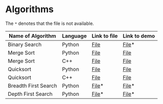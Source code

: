 # Algorithms

The `*` denotes that the file is not available.

Name of Algorithm | Language | Link to file | Link to demo 
------------------|----------|--------------|--------------
Binary Search | Python | [File](python/searching/binarysearch.py) | [File](python/searching/binarysearch_demo.py)*
Merge Sort | Python | [File](python/sorting/merge_sort.py) | [File](python/sorting/merge_sort_demo.py)
Merge Sort | C++ | [File](cpp/sorting/mergesort.cpp) | [File](https://github.com/advaithm582/algorithms/releases/tag/2021.11.15)
Quicksort | Python | [File](python/sorting/quicksort.py) | [File](python/sorting/quicksort_demo.py)
Quicksort | C++ | [File](cpp/sorting/quicksort.cpp) | [File](https://github.com/advaithm582/algorithms/releases/tag/2021.11.17)
Breadth First Search | Python | [File](python/graph/bfs.py)* | [File](python/graph/bfs_demo.py)*
Depth First Search | Python | [File](python/graph/dfs.py)* | [File](python/graph/dfs_demo.py)*
